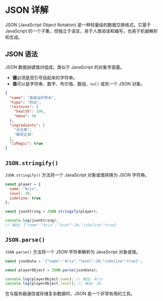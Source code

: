# JSON 详解

JSON (JavaScript Object Notation) 是一种轻量级的数据交换格式。它基于 JavaScript 的一个子集，但独立于语言，易于人类阅读和编写，也易于机器解析和生成。

## JSON 语法

JSON 数据由键值对组成，类似于 JavaScript 的对象字面量。

- **键**必须是双引号括起来的字符串。
- **值**可以是字符串、数字、布尔值、数组、`null` 或另一个 JSON 对象。

```json
{
  "name": "高级治疗药水",
  "type": "药水",
  "restores": {
    "health": 100,
    "mana": 50
  },
  "ingredients": [
    "月光草",
    "精灵之泪"
  ],
  "isMagic": true
}
```

## `JSON.stringify()`

`JSON.stringify()` 方法将一个 JavaScript 对象或值转换为 JSON 字符串。

```javascript
const player = {
  name: "Aris",
  level: 20,
  isOnline: true
};

const jsonString = JSON.stringify(player);

console.log(jsonString);
// 输出: {"name":"Aris","level":20,"isOnline":true}
```

## `JSON.parse()`

`JSON.parse()` 方法将一个 JSON 字符串解析为 JavaScript 对象或值。

```javascript
const jsonData = '{"name":"Aris","level":20,"isOnline":true}';

const playerObject = JSON.parse(jsonData);

console.log(playerObject.name); // 输出: Aris
console.log(playerObject.level); // 输出: 20
```

在与服务器通信或存储复杂数据时，JSON 是一个非常有用的工具。
